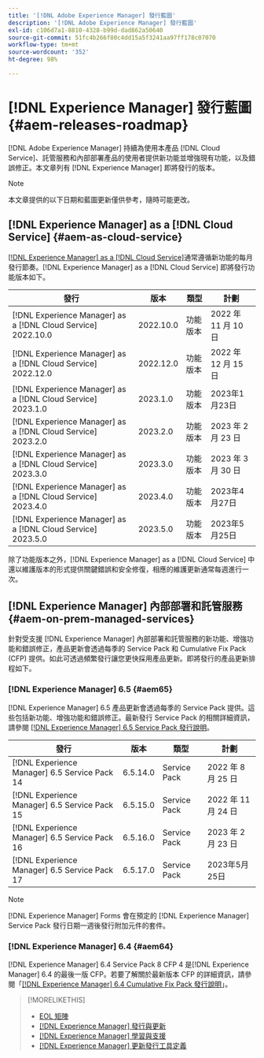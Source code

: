```yaml
---
title: '[!DNL Adobe Experience Manager] 發行藍圖'
description: '[!DNL Adobe Experience Manager] 發行藍圖'
exl-id: c106d7a1-8810-4328-b99d-dad862a50640
source-git-commit: 51fc4b266f80c4dd15a5f3241aa97ff178c07070
workflow-type: tm+mt
source-wordcount: '352'
ht-degree: 98%

---
```


# [!DNL Experience Manager] 發行藍圖 {#aem-releases-roadmap}

[!DNL Adobe Experience Manager] 持續為使用本產品 [!DNL Cloud Service]、託管服務和內部部署產品的使用者提供新功能並增強現有功能，以及錯誤修正。本文章列有 [!DNL Experience Manager] 即將發行的版本。

>[!NOTE]
>
>本文章提供的以下日期和藍圖更新僅供參考，隨時可能更改。

## [!DNL Experience Manager] as a [!DNL Cloud Service] {#aem-as-cloud-service}

[[!DNL Experience Manager] as a  [!DNL Cloud Service]](https://experienceleague.adobe.com/docs/experience-manager-cloud-service/release-notes/home.html?lang=zh-Hant)通常遵循新功能的每月發行節奏。[!DNL Experience Manager] as a [!DNL Cloud Service] 即將發行功能版本如下。

| 發行 | 版本 | 類型 | 計劃 |
|---|---|---|---|
| [!DNL Experience Manager] as a [!DNL Cloud Service] 2022.10.0 | 2022.10.0 | 功能版本 | 2022 年 11 月 10 日 |
| [!DNL Experience Manager] as a [!DNL Cloud Service] 2022.12.0 | 2022.12.0 | 功能版本 | 2022 年 12 月 15 日 |
| [!DNL Experience Manager] as a [!DNL Cloud Service] 2023.1.0 | 2023.1.0 | 功能版本 | 2023年1月23日 |
| [!DNL Experience Manager] as a [!DNL Cloud Service] 2023.2.0 | 2023.2.0 | 功能版本 | 2023 年 2 月 23 日 |
| [!DNL Experience Manager] as a [!DNL Cloud Service] 2023.3.0 | 2023.3.0 | 功能版本 | 2023 年 3 月 30 日 |
| [!DNL Experience Manager] as a [!DNL Cloud Service] 2023.4.0 | 2023.4.0 | 功能版本 | 2023年4月27日 |
| [!DNL Experience Manager] as a [!DNL Cloud Service] 2023.5.0 | 2023.5.0 | 功能版本 | 2023年5月25日 |

除了功能版本之外，[!DNL Experience Manager] as a [!DNL Cloud Service] 中還以維護版本的形式提供關鍵錯誤和安全修復，相應的維護更新通常每週進行一次。

## [!DNL Experience Manager] 內部部署和託管服務 {#aem-on-prem-managed-services}

針對受支援 [!DNL Experience Manager] 內部部署和託管服務的新功能、增強功能和錯誤修正，產品更新會透過每季的 Service Pack 和 Cumulative Fix Pack (CFP) 提供。如此可透過頻繁發行讓您更快採用產品更新。即將發行的產品更新排程如下。

### [!DNL Experience Manager] 6.5 {#aem65}

[!DNL Experience Manager] 6.5 產品更新會透過每季的 Service Pack 提供。這些包括新功能、增強功能和錯誤修正。最新發行 Service Pack 的相關詳細資訊，請參閱 [[!DNL Experience Manager] 6.5 Service Pack 發行說明](https://experienceleague.adobe.com/docs/experience-manager-65/release-notes/release-notes.html?lang=zh-Hant)。

| 發行 | 版本 | 類型 | 計劃 |
|---|---|---|---|
| [!DNL Experience Manager] 6.5 Service Pack 14 | 6.5.14.0 | Service Pack | 2022 年 8 月 25 日 |
| [!DNL Experience Manager] 6.5 Service Pack 15 | 6.5.15.0 | Service Pack | 2022 年 11 月 24 日 |
| [!DNL Experience Manager] 6.5 Service Pack 16 | 6.5.16.0 | Service Pack | 2023 年 2 月 23 日 |
| [!DNL Experience Manager] 6.5 Service Pack 17 | 6.5.17.0 | Service Pack | 2023年5月25日 |

>[!NOTE]
>
>[!DNL Experience Manager] Forms 會在預定的 [!DNL Experience Manager] Service Pack 發行日期一週後發行附加元件的套件。

### [!DNL Experience Manager] 6.4 {#aem64}

[!DNL Experience Manager] 6.4 Service Pack 8 CFP 4 是[!DNL Experience Manager] 6.4 的最後一版 CFP。若要了解關於最新版本 CFP 的詳細資訊，請參閱「[[!DNL Experience Manager] 6.4 Cumulative Fix Pack 發行說明](https://experienceleague.adobe.com/docs/experience-manager-64/release-notes/cfp-release-notes.html?lang=zh-Hant)」。

>[!MORELIKETHIS]
>
>* [EOL 矩陣](https://helpx.adobe.com/tw/support/programs/eol-matrix.html)
>* [[!DNL Experience Manager] 發行與更新](https://helpx.adobe.com/tw/experience-manager/aem-releases-updates.html)
>* [[!DNL Experience Manager] 學習與支援](https://helpx.adobe.com/tw/support/experience-manager.html)
>* [[!DNL Experience Manager] 更新發行工具定義](/help/update-release-vehicle-definitions.md)

